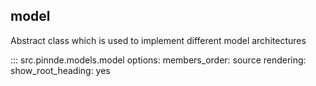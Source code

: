model
----------------

Abstract class which is used to implement different model architectures

::: src.pinnde.models.model
    options:
        members_order: source
    rendering:
      show_root_heading: yes